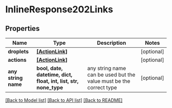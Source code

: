 # InlineResponse202Links


## Properties
Name | Type | Description | Notes
------------ | ------------- | ------------- | -------------
**droplets** | [**[ActionLink]**](ActionLink.md) |  | [optional] 
**actions** | [**[ActionLink]**](ActionLink.md) |  | [optional] 
**any string name** | **bool, date, datetime, dict, float, int, list, str, none_type** | any string name can be used but the value must be the correct type | [optional]

[[Back to Model list]](../README.md#documentation-for-models) [[Back to API list]](../README.md#documentation-for-api-endpoints) [[Back to README]](../README.md)


